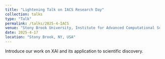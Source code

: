 ```yaml
---
title: "Lightening Talk on IACS Research Day"
collection: talks
type: "Talk"
permalink: /talks/2025-4-IACS
venue: "Stony Brook University, Institute for Advanced Computational Science (IACS)"
date: 2025-4-17
location: "Stony Brook, NY, USA"
---
```


Introduce our work on XAI and its application to scientific discovery.
